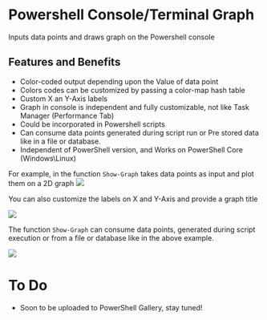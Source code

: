 # Powershell Console/Terminal Graph
Inputs data points and draws graph on the Powershell console

## Features and Benefits
* Color-coded output depending upon the Value of data point
* Colors codes can be customized by passing a color-map hash table
* Custom X an Y-Axis labels
* Graph in console is independent and fully customizable, not like Task Manager (Performance Tab)
* Could be incorporated in Powershell scripts
* Can consume data points generated during script run or Pre stored data like in a file or database.
* Independent of PowerShell version, and Works on PowerShell Core (Windows\Linux)

For example, in the function `Show-Graph` takes data points as input and plot them on a 2D graph
![](https://github.com/PrateekKumarSingh/PSConsoleGraph/blob/master/Images/Example1.jpg)

You can also customize the labels on X and Y-Axis and provide a graph title

![](https://github.com/PrateekKumarSingh/PSConsoleGraph/blob/master/Images/Example2.jpg)

The function `Show-Graph` can consume data points, generated during script execution or from a file or database like in the above example.

![](https://github.com/PrateekKumarSingh/PSConsoleGraph/blob/master/Images/Example3.jpg)


# To Do

* Soon to be uploaded to PowerShell Gallery, stay tuned!
